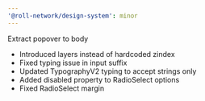 ```yaml
---
'@roll-network/design-system': minor
---
```


Extract popover to body

- Introduced layers instead of hardcoded zindex
- Fixed typing issue in input suffix
- Updated TypographyV2 typing to accept strings only
- Added disabled property to RadioSelect options
- Fixed RadioSelect margin
